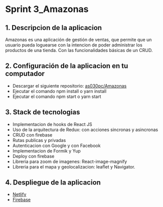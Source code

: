 # Sprint 3_Amazonas

## 1. Descripcion de la aplicacion
Amazonas es una aplicación de gestión de ventas, que permite que un usuario pueda loguearse con la intencion de poder administrar los productos de una tienda. Con las funcionalidades básicas de un CRUD.

## 2. Configuración de la aplicacion en tu computador
  - Descargar el siguiente repositorio: [as030pc/Amazonas](https://github.com/as030pc/Sprint3-Amazonas)
  - Ejecutar el comando npm install o yarn install
  - Ejecutar el comando npm start o yarn start

## 3. Stack de tecnologias
- Implementacion de hooks de React JS
- Uso de la arquitectura de Redux: con acciones sincronas y asincronas
- CRUD con firebase
- Rutas publicas y privadas
- Autenticacion con Google y con Facebook
- Implementacion de Formik y Yup
- Deploy con firebase
- Libreria para zoom de imagenes: React-image-magnify
- Libreria para el mapa y geolocalizacion: leaflet y Navigator.



## 4. Despliegue de la aplicacion
- [Netlify](https://vibrant-nightingale-fca1b9.netlify.app)
- [Firebase](https://sprint3-as.firebaseapp.com/#/login)
